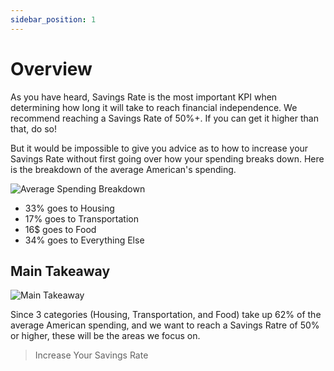 ```yaml
---
sidebar_position: 1
---
```


# Overview

As you have heard, Savings Rate is the most important KPI when determining how long it will take to reach financial independence. We recommend reaching a Savings Rate of 50%+. If you can get it higher than that, do so!

But it would be impossible to give you advice as to how to increase your Savings Rate without first going over how your spending breaks down. Here is the breakdown of the average American's spending.

![Average Spending Breakdown](/img/spending_breakdown.svg)

* 33% goes to Housing
* 17% goes to Transportation
* 16$ goes to Food
* 34% goes to Everything Else

## Main Takeaway

![Main Takeaway](/img/spending_takeaway.svg)

Since 3 categories (Housing, Transportation, and Food) take up 62% of the average American spending, and we want to reach a Savings Ratre of 50% or higher, these will be the areas we focus on.

>Increase Your Savings Rate